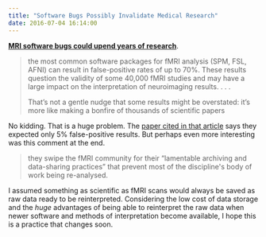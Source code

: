 ```yaml
---
title: "Software Bugs Possibly Invalidate Medical Research"
date: 2016-07-04 16:14:00
---
```


[
**MRI software bugs could upend years of research**](http://www.theregister.co.uk/2016/07/03/mri_software_bugs_could_upend_years_of_research/).

> the most common software packages for fMRI analysis (SPM, FSL, AFNI) can result in false-positive rates of up to 70%. These results question the validity of some 40,000 fMRI studies and may have a large impact on the interpretation of neuroimaging results. . . .
> 
> That’s not a gentle nudge that some results might be overstated: it’s more like making a bonfire of thousands of scientific papers

No kidding. That is a huge problem. The [paper cited in that article](http://m.pnas.org/content/early/2016/06/27/1602413113.full) says they expected only 5% false-positive results. But perhaps even more interesting was this comment at the end.

> they swipe the fMRI community for their “lamentable archiving and data-sharing practices” that prevent most of the discipline's body of work being re-analysed.

I assumed something as scientific as fMRI scans would always be saved as raw data ready to be reinterpreted. Considering the low cost of data storage and the *huge* advantages of being able to reinterpret the raw data when newer software and methods of interpretation become available, I hope this is a practice that changes soon. 